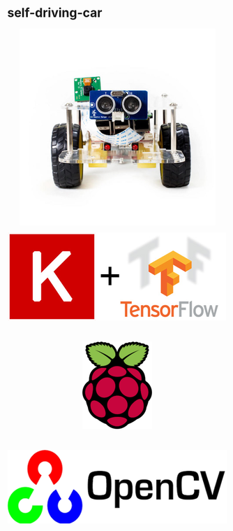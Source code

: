 # self-driving-car

<p align="center">
  <img src="img/GoPiGo.jpg"/>
</p>

<p align="center">
  <img src="img/keras-tensorflow-logo.jpg"/>
</p>

<br>

<p align="center">
  <img src="img/raspberry-pi-logo.png"/>
</p>

<br>

<p align="center">
  <img src="img/opencv.png"/>
</p>
